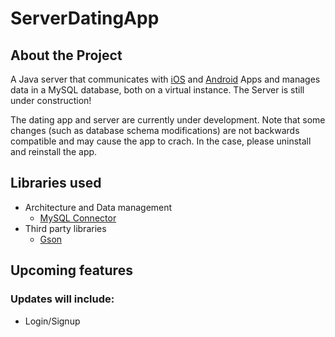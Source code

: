 # ServerDatingApp

## About the Project

A Java server that communicates with [iOS](https://github.com/PierreJanineh/iOSDatingApp) and [Android](https://github.com/PierreJanineh/AndroidDatingApp) Apps and manages data in a MySQL database, both on a virtual instance. The Server is still under construction!

The dating app and server are currently under development. Note that some changes (such as database schema modifications) are not backwards compatible and may cause the app to crach. In the case, please uninstall and reinstall the app.

## Libraries used
* Architecture and Data management
  * [MySQL Connector](https://dev.mysql.com/doc/connector-j/8.0/en/)
* Third party libraries
  * [Gson](https://github.com/google/gson)
  
## Upcoming features
### Updates will include:
* Login/Signup
